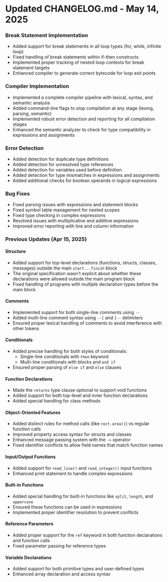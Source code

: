 # Updated CHANGELOG.md - May 14, 2025

### Break Statement Implementation
- Added support for break statements in all loop types (for, while, infinite loop)
- Fixed handling of break statements within if-then constructs
- Implemented proper tracking of nested loop contexts for break statement targets
- Enhanced compiler to generate correct bytecode for loop exit points

### Compiler Implementation
- Implemented a complete compiler pipeline with lexical, syntax, and semantic analysis
- Added command-line flags to stop compilation at any stage (lexing, parsing, semantic)
- Implemented robust error detection and reporting for all compilation stages
- Enhanced the semantic analyzer to check for type compatibility in expressions and assignments

### Error Detection
- Added detection for duplicate type definitions
- Added detection for unresolved type references
- Added detection for variables used before definition
- Added detection for type mismatches in expressions and assignments
- Added additional checks for boolean operands in logical expressions

### Bug Fixes
- Fixed parsing issues with expressions and statement blocks
- Fixed symbol table management for nested scopes
- Fixed type checking in complex expressions
- Resolved issues with multiplicative and additive expressions
- Improved error reporting with line and column information

### Previous Updates (Apr 15, 2025)

#### Structure
- Added support for top-level declarations (functions, structs, classes, messages) outside the main `start...finish` block
- The original specification wasn't explicit about whether these declarations were allowed outside the main program block
- Fixed handling of programs with multiple declaration types before the main block

#### Comments
- Implemented support for both single-line comments using `--`
- Added multi-line comment syntax using `--[` and `]--` delimiters
- Ensured proper lexical handling of comments to avoid interference with other tokens

#### Conditionals
- Added precise handling for both styles of conditionals:
  - Single-line conditionals with `then` keyword
  - Multi-line conditionals with blocks and `end if`
- Ensured proper parsing of `else if` and `else` clauses

#### Function Declarations
- Made the `returns` type clause optional to support void functions
- Added support for both top-level and inner function declarations
- Added special handling for class methods

#### Object-Oriented Features
- Added distinct rules for method calls (like `rect.area()`) vs regular function calls
- Improved property access syntax for structs and classes
- Enhanced message passing system with the `->` operator
- Fixed identifier conflicts to allow field names that match function names

#### Input/Output Functions
- Added support for `read_line()` and `read_integer()` input functions
- Enhanced print statement to handle complex expressions

#### Built-in Functions
- Added special handling for built-in functions like `split`, `length`, and `uppercase`
- Ensured these functions can be used in expressions
- Implemented proper identifier resolution to prevent conflicts

#### Reference Parameters
- Added proper support for the `ref` keyword in both function declarations and function calls
- Fixed parameter passing for reference types

#### Variable Declarations
- Added support for both primitive types and user-defined types
- Enhanced array declaration and access syntax